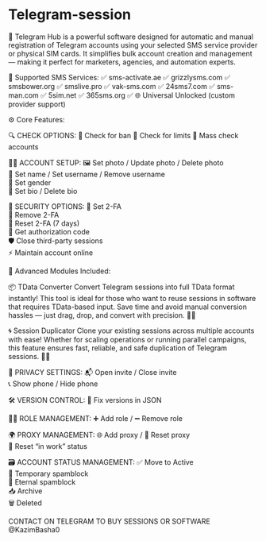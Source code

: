 # Telegram-session
🧠 Telegram Hub is a powerful software designed for automatic and manual registration of Telegram accounts using your selected SMS service provider or physical SIM cards. It simplifies bulk account creation and management — making it perfect for marketers, agencies, and automation experts.

📲 Supported SMS Services:
   ✅ sms-activate.ae
   ✅ grizzlysms.com
   ✅ smsbower.org
   ✅ smslive.pro
   ✅ vak-sms.com
   ✅ 24sms7.com
   ✅ sms-man.com
   ✅ 5sim.net
   ✅ 365sms.org
   ✅ 🌐 Universal Unlocked (custom provider support)

⚙️ Core Features:

🔍 CHECK OPTIONS:
   🔎 Check for ban
   🔎 Check for limits
   🧪 Mass check accounts

🧑‍💼 ACCOUNT SETUP:
   🖼️ Set photo / Update photo / Delete photo  
   🧾 Set name / Set username / Remove username  
   🚻 Set gender  
   📜 Set bio / Delete bio

🔐 SECURITY OPTIONS:
   🔐 Set 2-FA  
   🚫 Remove 2-FA  
   🔁 Reset 2-FA (7 days)  
   🧾 Get authorization code  
   🛡️ Close third-party sessions  
   ⚡️ Maintain account online

🧩 Advanced Modules Included:

📦 TData Converter
Convert Telegram sessions into full TData format instantly! This tool is ideal for those who want to reuse sessions in software that requires TData-based input. Save time and avoid manual conversion hassles — just drag, drop, and convert with precision. 🔁📂

🌀 Session Duplicator
Clone your existing sessions across multiple accounts with ease! Whether for scaling operations or running parallel campaigns, this feature ensures fast, reliable, and safe duplication of Telegram sessions. 📲🔄


🔏 PRIVACY SETTINGS:
   📬 Open invite / Close invite  
   📞 Show phone / Hide phone

🛠️ VERSION CONTROL:
   🧩 Fix versions in JSON

🧑‍🏭 ROLE MANAGEMENT:
   ➕ Add role / ➖ Remove role

🌍 PROXY MANAGEMENT:
   🌐 Add proxy / 🔁 Reset proxy  
   🧹 Reset “in work” status

🗃️ ACCOUNT STATUS MANAGEMENT:
   ✅ Move to Active  
   🚫 Temporary spamblock  
   🧱 Eternal spamblock  
   📥 Archive  
   🗑️ Deleted

CONTACT ON TELEGRAM TO BUY SESSIONS OR SOFTWARE @KazimBasha0
